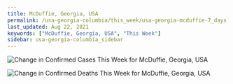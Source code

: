 ```yaml
---
title: McDuffie, Georgia, USA
permalink: /usa-georgia-columbia/this_week/usa-georgia-mcduffie-7_days.html
last_updated: Aug 22, 2021
keywords: ["McDuffie, Georgia, USA", "This Week"]
sidebar: usa-georgia-columbia_sidebar
---
```


![Change in Confirmed Cases This Week for McDuffie, Georgia, USA](/covid_tracker/images/graphs/usa-georgia-mcduffie-delta_confirmed-7_days_graph.png)

![Change in Confirmed Deaths This Week for McDuffie, Georgia, USA](/covid_tracker/images/graphs/usa-georgia-mcduffie-delta_deaths-7_days_graph.png)
